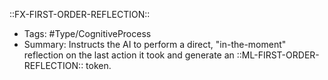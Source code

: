 ::FX-FIRST-ORDER-REFLECTION::
- Tags: #Type/CognitiveProcess
- Summary: Instructs the AI to perform a direct, "in-the-moment" reflection on the last action it took and generate an ::ML-FIRST-ORDER-REFLECTION:: token.
